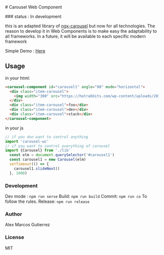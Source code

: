 # Carousel Web Component

### status : In development

this is an adapted library of [ngx-carousel](https://github.com/kappys1/ngx-carousel) but now for all technologies.
The reason to develop it in Web Components is to make easy the adaptability to all frameworks.
In a future, it will be available to each specific modern framework

Simple Demo : [Here](carousel-web-component.vercel.app)
## Usage


in your html:

```html
<carousel-component id="carousel1" angle="90" mode="horizontal">
  <div class="item-carousel">
    <img width="300" src="https://hatrabbits.com/wp-content/uploads/2017/01/random.jpg"/>
  </div>
  <div class="item-carousel">foo</div>
  <div class="item-carousel">dev</div>
  <div class="item-carousel">stack</div>
</carousel-component>
```

in your js
```js
// if you don want to control anything
import 'carousel-wc'
// if you want to control everything of carousel
import {Carousel} from './lib'
  const elm = document.querySelector('#carousel1')
  const carousel1 = new Carousel(elm)
  setTimeout(() => {
    carousel1.slideNext()
  }, 1000)
```

### Development

Dev mode : ```npm run serve```
Build: ```npm run build```
Commit: ```npm run co```  To follow the rules.
Release: ```npm run release```



### Author
Alex Marcos Gutierrez

### License
MIT